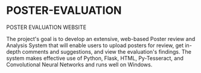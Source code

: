 # POSTER-EVALUATION
POSTER EVALUATION WEBSITE

The project's goal is to develop an extensive, web-based Poster review and Analysis System that will enable users to upload posters for review, get in-depth comments and suggestions, and view the evaluation's findings. The system makes effective use of Python, Flask, HTML, Py-Tesseract, and Convolutional Neural Networks and runs well on Windows.
